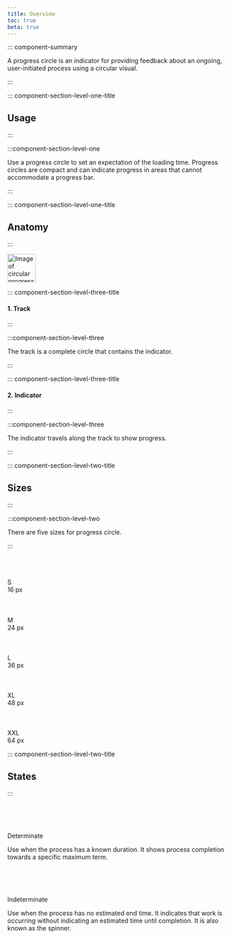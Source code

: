 ```yaml
---
title: Overview
toc: true
beta: true
---
```


<DocPreviewWarning/>

::: component-summary

A progress circle is an indicator for providing feedback about an ongoing, user-initiated process using a circular visual.

:::

::: component-section-level-one-title

## Usage

:::

:::component-section-level-one

Use a progress circle to set an expectation of the loading time. Progress circles are compact and can indicate progress in areas that cannot accommodate a progress bar.

:::

::: component-section-level-one-title

## Anatomy

:::

<DocInset height="100" cds-layout="m-y:lg">
<div cds-layout="horizontal gap:sm align:center">
    <img alt="Image of circular progress with arrows pointing to the track and indicator of the component" height="64" src="/images/components/progress-circle/cds-progress-circle-anatomy.png" />
</div>
</DocInset>

::: component-section-level-three-title

#### 1. Track

:::

:::component-section-level-three

The track is a complete circle that contains the indicator.

:::

::: component-section-level-three-title

#### 2. Indicator

:::

:::component-section-level-three

The indicator travels along the track to show progress.

:::

::: component-section-level-two-title

## Sizes

:::

:::component-section-level-two

There are five sizes for progress circle.

:::

<div cds-layout="p-b:lg p-t:md horizontal gap:md">
    <div cds-layout="vertical gap:md">
        <div style="height: 3.2rem; width: 3.2rem" cds-layout="horizontal align:bottom align:horizontal-center">
            <cds-progress-circle size="sm" value="42"></cds-progress-circle>
        </div>
        <div cds-text="subsection center" style="width: 100%">S</div>
        <div cds-text="caption center" style="width: 100%">16 px</div>
    </div>
    <div cds-layout="vertical gap:md">
        <div style="height: 3.2rem; width: 3.2rem" cds-layout="horizontal align:bottom align:horizontal-center">
            <cds-progress-circle size="md" value="42"></cds-progress-circle>
        </div>
        <div cds-text="subsection center" style="width: 100%">M</div>
        <div cds-text="caption center" style="width: 100%">24 px</div>
    </div>
    <div cds-layout="vertical gap:md">
        <div style="height: 3.2rem; width: 3.2rem" cds-layout="horizontal align:bottom align:horizontal-center">
            <cds-progress-circle size="lg" value="42"></cds-progress-circle>
        </div>
        <div cds-text="subsection center" style="width: 100%">L</div>
        <div cds-text="caption center" style="width: 100%">36 px</div>
    </div>
    <div cds-layout="vertical gap:md">
        <div style="height: 3.2rem; width: 3.2rem" cds-layout="horizontal align:bottom align:horizontal-center">
            <cds-progress-circle size="xl" value="42"></cds-progress-circle>
        </div>
        <div cds-text="subsection center" style="width: 100%">XL</div>
        <div cds-text="caption center" style="width: 100%">48 px</div>
    </div>
    <div cds-layout="vertical gap:md">
        <div style="height: 3.2rem; width: 3.2rem" cds-layout="horizontal align:bottom align:horizontal-center">
            <cds-progress-circle size="xxl" value="42"></cds-progress-circle>
        </div>
        <div cds-text="subsection center" style="width: 100%">XXL</div>
        <div cds-text="caption center" style="width: 100%">64 px</div>
    </div>
</div>

::: component-section-level-two-title

## States

:::

<div cds-layout="p-b:xl p-t:md vertical gap:lg">
    <div cds-layout="horizontal gap:xl wrap:none">
        <div style="height: 3.2rem; width: 3.2rem">
            <cds-progress-circle size="xxl" value="42"></cds-progress-circle>
        </div>
        <div cds-layout="vertical gap:md">
            <p cds-text="section">Determinate</p>
            <p cds-text="body">Use when the process has a known duration. It shows process completion towards a specific maximum term.</p>
        </div>
    </div>
    <div cds-layout="horizontal gap:xl wrap:none">
        <div style="height: 3.2rem; width: 3.2rem">
            <cds-progress-circle size="xxl"></cds-progress-circle>
        </div>
        <div cds-layout="vertical gap:md">
            <p cds-text="section">Indeterminate</p>
            <p cds-text="body">Use when the process has no estimated end time. It indicates that work is occurring without indicating an estimated time until completion. It is also known as the spinner.</p>
        </div>
    </div>
</div>
